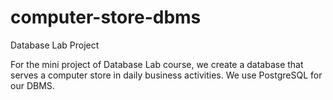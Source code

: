 # computer-store-dbms
Database Lab Project

For the mini project of Database Lab course, we create a database that serves a computer store in daily business activities. We use PostgreSQL for our DBMS.
